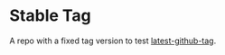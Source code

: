 Stable Tag
===

A repo with a fixed tag version to test [latest-github-tag](https://github.com/mhkeller/latest-github-tag).
